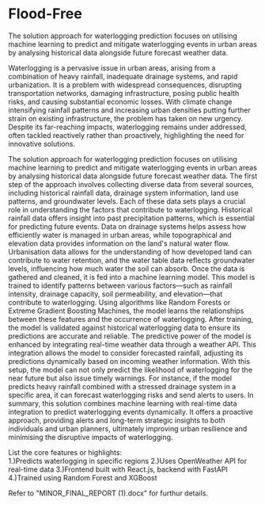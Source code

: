 # Flood-Free
The solution approach for waterlogging prediction focuses on utilising machine learning to predict and mitigate waterlogging events in urban areas by analysing historical data alongside future forecast weather data.

Waterlogging is a pervasive issue in urban areas, arising from a combination of heavy rainfall, inadequate drainage systems, and rapid urbanization. It is a problem with widespread consequences, disrupting transportation networks, damaging infrastructure, posing public health risks, and causing substantial economic losses. With climate change intensifying rainfall patterns and increasing urban densities putting further strain on existing infrastructure, the problem has taken on new urgency. Despite its far-reaching impacts, waterlogging remains under addressed, often tackled reactively rather than proactively, highlighting the need for innovative solutions.

The solution approach for waterlogging prediction focuses on utilising machine learning to predict and mitigate waterlogging events in urban areas by analysing historical data alongside future forecast weather data. The first step of the approach involves collecting diverse data from several sources, including historical rainfall data, drainage system information, land use patterns, and groundwater levels. Each of these data sets plays a crucial role in understanding the factors that contribute to waterlogging. Historical rainfall data offers insight into past precipitation patterns, which is essential for predicting future events. Data on drainage systems helps assess how efficiently water is managed in urban areas, while topographical and elevation data provides information on the land's natural water flow. Urbanisation data allows for the understanding of how developed land can contribute to water retention, and the water table data reflects groundwater levels, influencing how much water the soil can absorb.
Once the data is gathered and cleaned, it is fed into a machine learning model. This model is trained to identify patterns between various factors—such as rainfall intensity, drainage capacity, soil permeability, and elevation—that contribute to waterlogging. Using algorithms like Random Forests or Extreme Gradient Boosting Machines, the model learns the relationships between these features and the occurrence of waterlogging. After training, the model is validated against historical waterlogging data to ensure its predictions are accurate and reliable.
The predictive power of the model is enhanced by integrating real-time weather data through a weather API. This integration allows the model to consider forecasted rainfall, adjusting its predictions dynamically based on incoming weather information. With this setup, the model can not only predict the likelihood of waterlogging for the near future but also issue timely warnings. For instance, if the model predicts heavy rainfall combined with a stressed drainage system in a specific area, it can forecast waterlogging risks and send alerts to users.
In summary, this solution combines machine learning with real-time data integration to predict waterlogging events dynamically. It offers a proactive approach, providing alerts and long-term strategic insights to both individuals and urban planners, ultimately improving urban resilience and minimising the disruptive impacts of waterlogging.

List the core features or highlights:  
1.)Predicts waterlogging in specific regions
2.)Uses OpenWeather API for real-time data
3.)Frontend built with React.js, backend with FastAPI
4.)Trained using Random Forest and XGBoost

Refer to "MINOR_FINAL_REPORT (1).docx" for furthur details.
